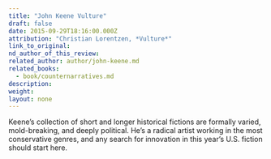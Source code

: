 ```yaml
---
title: "John Keene Vulture"
draft: false
date: 2015-09-29T18:16:00.000Z
attribution: "Christian Lorentzen, *Vulture*"
link_to_original:
nd_author_of_this_review:
related_author: author/john-keene.md
related_books:
  - book/counternarratives.md
description:
weight:
layout: none
---
```

Keene’s collection of short and longer historical fictions are formally varied, mold-breaking, and deeply political. He’s a radical artist working in the most conservative genres, and any search for innovation in this year’s U.S. fiction should start here.

